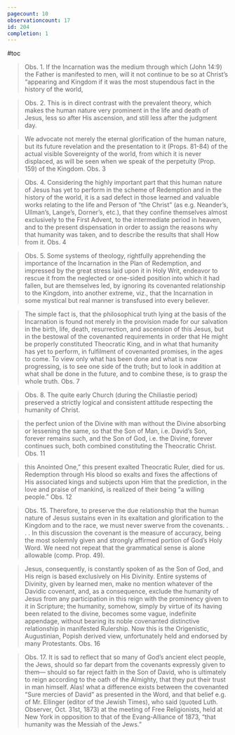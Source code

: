 ```yaml
---
pagecount: 10
observationcount: 17
id: 204
completion: 1
---
```

#toc

>Obs. 1. If the Incarnation was the medium through which (John 14:9) the Father is manifested to men, will it not continue to be so at Christ’s “appearing and Kingdom if it was the most stupendous fact in the history of the world,

>Obs. 2. This is in direct contrast with the prevalent theory, which makes the human nature very prominent in the life and death of Jesus, less so after His ascension, and still less after the judgment day.

>We advocate not merely the eternal glorification of the human nature, but its future revelation and the presentation to it (Props. 81-84) of the actual visible Sovereignty of the world, from which it is never displaced, as will be seen when we speak of the perpetuity (Prop. 159) of the Kingdom.
>Obs. 3

>Obs. 4. Considering the highly important part that this human nature of Jesus has yet to perform in the scheme of Redemption and in the history of the world, it is a sad defect in those learned and valuable works relating to the life and Person of “the Christ” (as e.g. Neander’s, Ullman’s, Lange’s, Dorner’s, etc.), that they confine themselves almost exclusively to the First Advent, to the intermediate period in heaven, and to the present dispensation in order to assign the reasons why that humanity was taken, and to describe the results that shall How from it.
>Obs. 4

>Obs. 5. Some systems of theology, rightfully apprehending the importance of the Incarnation in the Plan of Redemption, and impressed by the great stress laid upon it in Holy Writ, endeavor to rescue it from the neglected or one-sided position into which it had fallen, but are themselves led, by ignoring its covenanted relationship to the Kingdom, into another extreme, viz., that the Incarnation in some mystical but real manner is transfused into every believer.

>The simple fact is, that the philosophical truth lying at the basis of the Incarnation is found not merely in the provision made for our salvation in the birth, life, death, resurrection, and ascension of this Jesus, but in the bestowal of the covenanted requirements in order that He might be properly constituted Theocratic King, and in what that humanity has yet to perform, in fulfilment of covenanted promises, in the ages to come. To view only what has been done and what is now progressing, is to see one side of the truth; but to look in addition at what shall be done in the future, and to combine these, is to grasp the whole truth.
>Obs. 7

>Obs. 8. The quite early Church (during the Chiliastie period) preserved a strictly logical and consistent attitude respecting the humanity of Christ.

>the perfect union of the Divine with man without the Divine absorbing or lessening the same, so that the Son of Man, i.e. David’s Son, forever remains such, and the Son of God, i.e. the Divine, forever continues such, both combined constituting the Theocratic Christ.
>Obs. 11

>this Anointed One,” this present exalted Theocratic Ruler, died for us. Redemption through His blood so exalts and fixes the affections of His associated kings and subjects upon Him that the prediction, in the love and praise of mankind, is realized of their being “a willing people.”
>Obs. 12

>Obs. 15. Therefore, to preserve the due relationship that the human nature of Jesus sustains even in its exaltation and glorification to the Kingdom and to the race, we must never swerve from the covenants.
>. . .
>In this discussion the covenant is the measure of accuracy, being the most solemnly given and strongly affirmed portion of God’s Holy Word. We need not repeat that the grammatical sense is alone allowable (comp. Prop. 49).

>Jesus, consequently, is constantly spoken of as the Son of God, and His reign is based exclusively on His Divinity. Entire systems of Divinity, given by learned men, make no mention whatever of the Davidic covenant, and, as a consequence, exclude the humanity of Jesus from any participation in this reign with the prominency given to it in Scripture; the humanity, somehow, simply by virtue of its having been related to the divine, becomes some vague, indefinite appendage, without bearing its noble covenanted distinctive relationship in manifested Rulership. Now this is the Origenistic, Augustinian, Popish derived view, unfortunately held and endorsed by many Protestants.
>Obs. 16

>Obs. 17. It is sad to reflect that so many of God’s ancient elect people, the Jews, should so far depart from the covenants expressly given to them— should so far reject faith in the Son of David, who is ultimately to reign according to the oath of the Almighty, that they put their trust in man himself. Alas! what a difference exists between the covenanted “Sure mercies of David” as presented in the Word, and that belief e.g. of Mr. Ellinger (editor of the Jewish Times), who said (quoted Luth. Observer, Oct. 31st, 1873) at the meeting of Free Religionists, held at New York in opposition to that of the Evang-Alliance of 1873, “that humanity was the Messiah of the Jews.”



